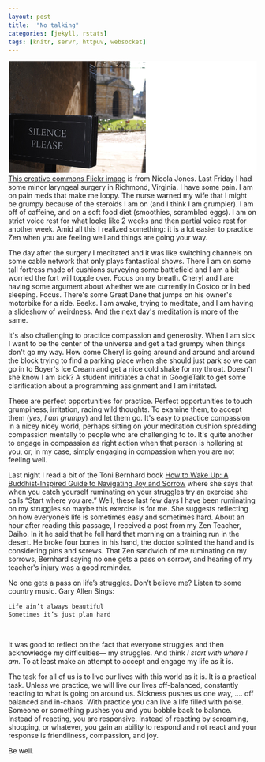 ```yaml
---
layout: post
title:  "No talking"
categories: [jekyll, rstats]
tags: [knitr, servr, httpuv, websocket]
---
```

[<img class='fullwidth' src='/img/silence.png'/>](/img/silence.png)<span class='marginnote'>[This creative commons Flickr image](https://www.flickr.com/photos/photomequickbooth/4380100026/in/photolist-7F4a8Y-6Cy2N6-47c9Kz-8B6aCt-6fXMzG-anJKtB-2Dvfxp-5YdMB9-4bm85J-7pKg3x-8UXrVN-6BZG2Y-MedVu-6xT8Fg-2Y3ueA-4UV1nd-7MDWHm-cK498U-59Xs7g-b8Bmfi-5TP48k-erX4u-28Lovq-6gtKAM-79oqCL-MrKqN-cK492m-4ju1W8-6nEbmC-69rHbT-7uGaMj-5prTY-5prTJ-5prSK-8LXhx8-cK49gu-5prSy-6HrLLb-cnat9o-6DBSie-4Bspgt-9cjoQ6-3BT4VZ-4rwRSD-5qp3ix-wmuxQ9-CEk6R-4ujZUv-5cdKCT-786d5a) is from Nicola Jones.</span>
Last Friday I had some minor laryngeal surgery in Richmond, Virginia. I have some pain. I am on pain meds that make me loopy. The nurse warned my wife that I might be grumpy because of the steroids I am on (and I think I am grumpier). I am off of caffeine, and on a soft food diet (smoothies, scrambled eggs). I am on strict voice rest for what looks like 2 weeks and then partial voice rest for another week. Amid all this I realized something: it is a lot easier to practice Zen when you are feeling well and things are going your way. 

The day after the surgery I meditated and it was like switching channels on some cable network that only plays fantastical shows. There I am on some tall fortress made of cushions surveying some battlefield and I am a bit worried the fort will topple over. Focus on my breath. Cheryl and I are having some argument about whether we are currently in Costco or in bed sleeping. Focus. There's some Great Dane that jumps on his owner's motorbike for a ride. Eeeks. I am awake, trying to meditate, and I am having a slideshow of weirdness. And the next day's meditation is more of the same.

It's also challenging to practice compassion and generosity. When I am sick **I** want to be the center of the universe and get a tad grumpy when things don't go my way.  How come Cheryl is going around and around and around the block trying to find a parking place when she should just park so we can  go in to Boyer's Ice Cream  and get a nice cold shake for my throat. Doesn't she know I am sick? A student inititiates a chat in GoogleTalk to get some clarification about a programming assignment and I am irritated. 

These are perfect opportunities for practice. Perfect opportunities to touch grumpiness, irritation, racing wild thoughts. To examine them, to accept them (*yes, I am grumpy*) and let them go. It's easy to practice compassion in a nicey nicey world, perhaps sitting on your meditation cushion spreading compassion mentally to people who are challenging to to. It's quite another to engage in compassion as right action when that person is hollering at you, or, in my case,  simply engaging in compassion when you are not feeling well. 

Last night I read a bit of the Toni Bernhard book <span class='marginnote'>[How to Wake Up: A Buddhist-Inspired Guide to Navigating Joy and Sorrow](http://www.amazon.com/How-Wake-Up-Buddhist-Inspired-Navigating/dp/1614290563/ref=sr_1_3?s=pc&ie=UTF8&qid=1443812094&sr=8-3&keywords=toni+bernhard)</span> where she says that when you catch yourself ruminating on your struggles try an exercise she calls “Start where you are.” Well, these last few days I have been ruminating on my struggles so maybe this exercise is for me. She suggests reflecting on how everyone’s life is sometimes easy and sometimes hard. About an hour after reading this passage, I received a post from my Zen Teacher, Daiho. In it he said that he fell hard that morning on a training run in the desert. He broke four bones in his hand, the doctor splinted the hand and is considering pins and screws.  That Zen sandwich of me ruminating on my sorrows, Bernhard saying no one gets a pass on sorrow, and hearing of my teacher's injury was a good reminder. 

No one gets a pass on life’s struggles. Don’t believe me? Listen to some country music. Gary Allen Sings:

    Life ain’t always beautiful
    Sometimes it’s just plan hard
 

It was good to reflect on the fact that everyone struggles and then acknowledge my difficulties— my struggles. And think *I start with where I am.*  To at least make an attempt to accept and engage my life as it is. 

The task for all of us is to live our lives with this world as it is. It is a practical task. Unless we practice, we will live our lives off-balanced, constantly reacting to what is going on around us. Sickness pushes us one way, .... off balanced and in-chaos. With practice you can live a life filled with poise. Someone or something pushes you and you bobble back to balance. Instead of reacting, you are responsive. Instead of reacting by screaming, shopping, or whatever, you gain an ability to respond and not react and your response is friendliness, compassion, and joy. 

Be well.


